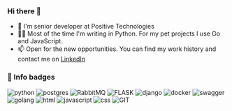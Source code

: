 ### Hi there 👋


- 🐍 I'm senior developer at Positive Technologies
- 👨‍💻 Most of the time I'm writing in Python. For my pet projects I use Go and JavaScript.
- 📫 Open for the new opportunities. You can find my work history and contact me on [LinkedIn](https://linkedin.com/in/unixander)

### 👾 Info badges

![python](https://img.shields.io/badge/python%20-%2314354C.svg?&style=for-the-badge&logo=python&logoColor=white) ![postgres](https://img.shields.io/badge/postgres-%23316192.svg?&style=for-the-badge&logo=postgresql&logoColor=white) ![RabbitMQ](https://img.shields.io/badge/RabbitMQ%20-grey.svg?&style=for-the-badge&logo=rabbitmq) ![FLASK](https://img.shields.io/badge/flask%20-yellowgreen.svg?&style=for-the-badge&logo=flask) ![django](https://img.shields.io/badge/django%20-%23092E20.svg?&style=for-the-badge&logo=django&logoColor=white) ![docker](https://img.shields.io/badge/docker-%232496ED.svg?&style=for-the-badge&logo=docker&logoColor=white) ![swagger](https://img.shields.io/badge/swagger-%2385EA2D.svg?&style=for-the-badge&logo=swagger&logoColor=black) ![golang](https://img.shields.io/badge/go-%2300ADD8.svg?&style=for-the-badge&logo=go&logoColor=white) ![html](https://img.shields.io/badge/html%20-%23E34F26.svg?&style=for-the-badge&logo=html5&logoColor=white) ![javascript](https://img.shields.io/badge/javascript%20-%23323330.svg?&style=for-the-badge&logo=javascript&logoColor=%23F7DF1E) ![css](https://img.shields.io/badge/css%20-%231572B6.svg?&style=for-the-badge&logo=css3&logoColor=white) 
![GIT](https://img.shields.io/badge/git%20-grey.svg?&style=for-the-badge&logo=git)
